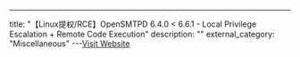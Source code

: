 ---
title: "【Linux提权/RCE】OpenSMTPD 6.4.0 < 6.6.1 - Local Privilege Escalation + Remote Code Execution"
description: ""
external_category: "Miscellaneous"
---[Visit Website](https://www.exploit-db.com/exploits/48051)

